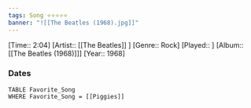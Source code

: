 ```yaml
---
tags: Song ⭐⭐⭐⭐⭐ 
banner: "![[The Beatles (1968).jpg]]"
---
```

[Time:: 2:04]
[Artist:: [[The Beatles]] ]
[Genre:: Rock]
[Played:: ]
[Album:: [[The Beatles (1968)]]]
[Year:: 1968]
### Dates
````dataview
TABLE Favorite_Song
WHERE Favorite_Song = [[Piggies]]
````